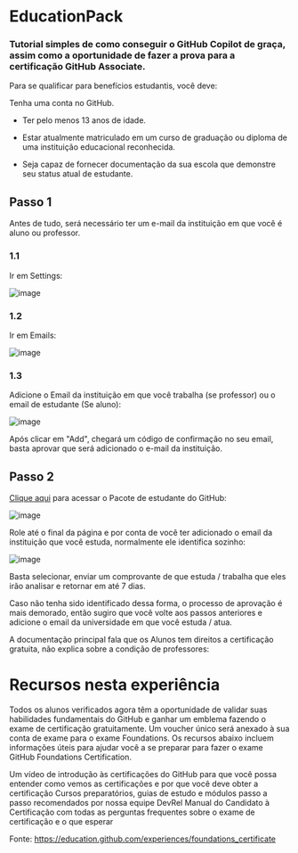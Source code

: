 # EducationPack
### Tutorial simples de como conseguir o GitHub Copilot de graça, assim como a oportunidade de fazer a prova para a certificação GitHub Associate.
Para se qualificar para benefícios estudantis, você deve:<br>

Tenha uma conta no GitHub.<br>

 - Ter pelo menos 13 anos de idade.<br>

 - Estar atualmente matriculado em um curso de graduação ou diploma de uma instituição educacional reconhecida.<br>

 - Seja capaz de fornecer documentação da sua escola que demonstre seu status atual de estudante.<br>

## Passo 1

Antes de tudo, será necessário ter um e-mail da instituição em que você é aluno ou professor.

### 1.1
Ir em Settings: 

![image](https://github.com/user-attachments/assets/077de84b-1461-4246-8687-7bad85540d2e)

### 1.2
Ir em Emails:

![image](https://github.com/user-attachments/assets/c1c6c7f8-0ebc-4bb3-a47b-8f250f5b8eba)

### 1.3 
Adicione o Email da instituição em que você trabalha (se professor) ou o email de estudante (Se aluno):

![image](https://github.com/user-attachments/assets/dfe04922-cec6-4b21-a6db-2f052986592e)

Após clicar em "Add", chegará um código de confirmação no seu email, basta aprovar que será adicionado o e-mail da instituição.

## Passo 2

<a href="https://education.github.com/discount_requests/application?type=student">Clique aqui</a> para acessar o Pacote de estudante do GitHub:

![image](https://github.com/user-attachments/assets/5de305b1-596b-4808-a629-3bb3af374991)

Role até o final da página e por conta de você ter adicionado o email da instituição que você estuda, normalmente ele identifica sozinho:

![image](https://github.com/user-attachments/assets/09970288-61ec-4dc8-973e-ceb8265e12c2)

Basta selecionar, enviar um comprovante de que estuda / trabalha que eles irão analisar e retornar em até 7 dias.

Caso não tenha sido identificado dessa forma, o processo de aprovação é mais demorado, então sugiro que você volte aos passos anteriores e adicione o email da universidade em que você estuda / atua.

A documentação principal fala que os Alunos tem direitos a certificação gratuita, não explica sobre a condição de professores:

# Recursos nesta experiência

Todos os alunos verificados agora têm a oportunidade de validar suas habilidades fundamentais do GitHub e ganhar um emblema fazendo o exame de certificação gratuitamente. Um voucher único será anexado à sua conta de exame para o exame Foundations. Os recursos abaixo incluem informações úteis para ajudar você a se preparar para fazer o exame GitHub Foundations Certification.

Um vídeo de introdução às certificações do GitHub para que você possa entender como vemos as certificações e por que você deve obter a certificação
Cursos preparatórios, guias de estudo e módulos passo a passo recomendados por nossa equipe DevRel
Manual do Candidato à Certificação com todas as perguntas frequentes sobre o exame de certificação e o que esperar

Fonte: https://education.github.com/experiences/foundations_certificate



